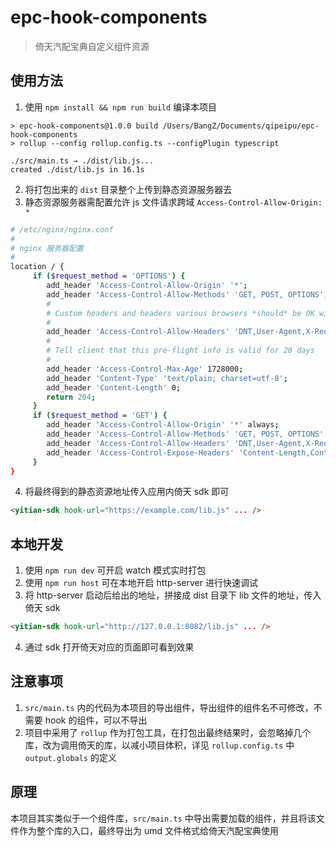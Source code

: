 # epc-hook-components
> 倚天汽配宝典自定义组件资源

## 使用方法
1. 使用 `npm install && npm run build` 编译本项目
```shell
> epc-hook-components@1.0.0 build /Users/BangZ/Documents/qipeipu/epc-hook-components
> rollup --config rollup.config.ts --configPlugin typescript

./src/main.ts → ./dist/lib.js...
created ./dist/lib.js in 16.1s
```
2. 将打包出来的 `dist` 目录整个上传到静态资源服务器去
3. 静态资源服务器需配置允许 js 文件请求跨域 `Access-Control-Allow-Origin: *`
```bash
# /etc/nginx/nginx.conf
#
# nginx 服务器配置
#
location / {
     if ($request_method = 'OPTIONS') {
        add_header 'Access-Control-Allow-Origin' '*';
        add_header 'Access-Control-Allow-Methods' 'GET, POST, OPTIONS';
        #
        # Custom headers and headers various browsers *should* be OK with but aren't
        #
        add_header 'Access-Control-Allow-Headers' 'DNT,User-Agent,X-Requested-With,If-Modified-Since,Cache-Control,Content-Type,Range';
        #
        # Tell client that this pre-flight info is valid for 20 days
        #
        add_header 'Access-Control-Max-Age' 1728000;
        add_header 'Content-Type' 'text/plain; charset=utf-8';
        add_header 'Content-Length' 0;
        return 204;
     }
     if ($request_method = 'GET') {
        add_header 'Access-Control-Allow-Origin' '*' always;
        add_header 'Access-Control-Allow-Methods' 'GET, POST, OPTIONS' always;
        add_header 'Access-Control-Allow-Headers' 'DNT,User-Agent,X-Requested-With,If-Modified-Since,Cache-Control,Content-Type,Range' always;
        add_header 'Access-Control-Expose-Headers' 'Content-Length,Content-Range' always;
     }
}
```
4. 将最终得到的静态资源地址传入应用内倚天 sdk 即可
```html
<yitian-sdk hook-url="https://example.com/lib.js" ... />
```

## 本地开发
1. 使用 `npm run dev` 可开启 watch 模式实时打包
2. 使用 `npm run host` 可在本地开启 http-server 进行快速调试
3. 将 http-server 启动后给出的地址，拼接成 dist 目录下 lib 文件的地址，传入倚天 sdk
```html
<yitian-sdk hook-url="http://127.0.0.1:8082/lib.js" ... />
```
4. 通过 sdk 打开倚天对应的页面即可看到效果

## 注意事项
1. `src/main.ts` 内的代码为本项目的导出组件，导出组件的组件名不可修改，不需要 hook 的组件，可以不导出
2. 项目中采用了 `rollup` 作为打包工具，在打包出最终结果时，会忽略掉几个库，改为调用倚天的库，以减小项目体积，详见 `rollup.config.ts` 中 `output.globals` 的定义


## 原理
本项目其实类似于一个组件库，`src/main.ts` 中导出需要加载的组件，并且将该文件作为整个库的入口，最终导出为 umd 文件格式给倚天汽配宝典使用

